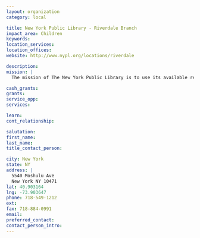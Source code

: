 ```yaml
---
layout: organization
category: local

title: New York Public Library - Riverdale Branch
impact_area: Children
keywords: 
location_services: 
location_offices: 
website: http://www.nypl.org/locations/riverdale

description: 
mission: |
  The mission of The New York Public Library is to use its available resources in a balanced program of collecting, cataloging, and conserving books and other materials, and providing ready access directly to individual library users and to users elsewhere through cooperating libraries and library networks.

cash_grants: 
grants: 
service_opp: 
services: 

learn: 
cont_relationship: 

salutation: 
first_name: 
last_name: 
title_contact_person: 

city: New York
state: NY
address: |
  5540 Moshulu Ave  
  New York NY 10471
lat: 40.903164
lng: -73.903647
phone: 718-549-1212
ext: 
fax: 718-884-0991
email: 
preferred_contact: 
contact_person_intro: 
---
```

